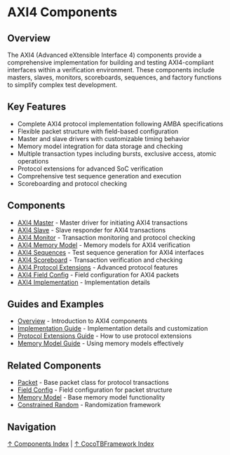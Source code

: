 # AXI4 Components

## Overview

The AXI4 (Advanced eXtensible Interface 4) components provide a comprehensive implementation for building and testing AXI4-compliant interfaces within a verification environment. These components include masters, slaves, monitors, scoreboards, sequences, and factory functions to simplify complex test development.

## Key Features

- Complete AXI4 protocol implementation following AMBA specifications
- Flexible packet structure with field-based configuration
- Master and slave drivers with customizable timing behavior
- Memory model integration for data storage and checking
- Multiple transaction types including bursts, exclusive access, atomic operations
- Protocol extensions for advanced SoC verification
- Comprehensive test sequence generation and execution
- Scoreboarding and protocol checking

## Components

- [AXI4 Master](axi4_master.md) - Master driver for initiating AXI4 transactions
- [AXI4 Slave](axi4_slave.md) - Slave responder for AXI4 transactions
- [AXI4 Monitor](axi4_monitor.md) - Transaction monitoring and protocol checking
- [AXI4 Memory Model](axi4_memory_model.md) - Memory models for AXI4 verification
- [AXI4 Sequences](axi4_sequences.md) - Test sequence generation for AXI4 interfaces
- [AXI4 Scoreboard](axi4_scoreboard.md) - Transaction verification and checking
- [AXI4 Protocol Extensions](axi4_protocol_extensions.md) - Advanced protocol features
- [AXI4 Field Config](axi4_field_config.md) - Field configuration for AXI4 packets
- [AXI4 Implementation](axi4_implementation.md) - Implementation details

## Guides and Examples

- [Overview](overview.md) - Introduction to AXI4 components
- [Implementation Guide](axi4_implementation.md) - Implementation details and customization
- [Protocol Extensions Guide](axi4_protocol_extensions.md) - How to use protocol extensions
- [Memory Model Guide](axi4_memory_model.md) - Using memory models effectively

## Related Components

- [Packet](../packet.md) - Base packet class for protocol transactions
- [Field Config](../field_config.md) - Field configuration for packet structure
- [Memory Model](../memory_model.md) - Base memory model functionality
- [Constrained Random](../constrained_random.md) - Randomization framework

## Navigation

[↑ Components Index](../index.md) | [↑ CocoTBFramework Index](../../index.md)
